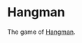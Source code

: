 # Hangman
The game of [Hangman](https://web.stanford.edu/class/archive/cs/cs106a/cs106a.1124/handouts/200%20Assignment%204.pdf).
